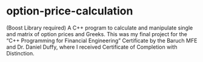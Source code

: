 # option-price-calculation
(Boost Library required)
A C++ program to calculate and manipulate single and matrix of option prices and Greeks.
This was my final project for the “C++ Programming for Financial Engineering” Certificate by the Baruch MFE and Dr. Daniel Duffy, where I received Certificate of Completion with Distinction.


